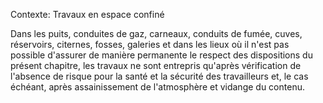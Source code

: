 Contexte: Travaux en espace confiné

Dans les puits, conduites de gaz, carneaux, conduits de fumée, cuves, réservoirs, citernes, fosses, galeries et dans les lieux où il n'est pas possible d'assurer de manière permanente le respect des dispositions du présent chapitre, les travaux ne sont entrepris qu'après vérification de l'absence de risque pour la santé et la sécurité des travailleurs et, le cas échéant, après assainissement de l'atmosphère et vidange du contenu.